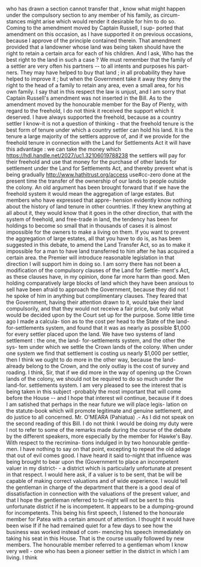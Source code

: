 who has drawn a section cannot transfer that , know what might happen under the compulsory section to any member of his family, as circum- stances might arise which would render it desirable for him to do so. Coming to the amendment moved by Captain Russell, I sup- ported that amendment on this occasion, as I have supported it on previous occasions, because I approve of the principle contained therein. That amendment provided that a landowner whose land was being taken should have the right to retain a certain arca for each of his children. And I ask, Who has the best right to the land in such a case ? We must remember that the family of a settler are very often his partners -- to all intents and purposes his part- ners. They may have helped to buy that land ; in all probability they have helped to improve it ; but when the Government take it away they deny the right to the head of a family to retain any area, even a small area, for his own family. I say that in this respect the law is unjust, and I am sorry that Captain Russell's amendment was not inserted in the Bill. As to the amendment moved by the honourable member for the Bay of Plenty, with regard to the freehold, I do not think it received the support which it deserved. I have always supported the freehold, because as a country settler I know-it is not a question of thinking - that the freehold tenure is the best form of tenure under which a country settler can hold his land. It is the tenure a large majority of the settlers approve of, and if we provide for the freehold tenure in connection with the Land for Settlements Act it will have this advantage : we can take the money which https://hdl.handle.net/2027/uc1.32106019788238 the settlers will pay for their freehold and use that money for the purchase of other lands for settlement under the Land for Settlements Act, and thereby prevent what is being gradually http://www.hathitrust.org/access use#cc-zero done at the present time the transfer of the ownership of our lands to people outside the colony. An old argument has been brought forward that if we have the freehold system it would mean the aggregation of large estates. But members who have expressed that appre- hension evidently know nothing about the history of land tenure in other countries. If they knew anything at all about it, they would know that it goes in the other direction, that with the system of freehold, and free-trade in land, the tendency has been for holdings to become so small that in thousands of cases it is almost impossible for the owners to make a living on them. If you want to prevent the aggregation of large estates, all that you have to do is, as has been suggested in this debate, to amend the Land Transfer Act, so as to make it impossible for a man to have land transferred to him after he has acquired a certain area. the Premier will introduce reasonable legislation in that direction I will support him in doing so. I am sorry there has not been a modification of the compulsory clauses of the Land for Settle- ment's Act, as these clauses have, in my opinion, done far more harm than good. Men holding comparatively large blocks of land which they have been anxious to sell have been afraid to approach the Government, because they did not ! he spoke of him in anything but complimentary clauses. They feared that the Government, having their attention drawn to it, would take their land compulsorily, and that they would not receive a fair price, but only what would be decided upon by the Court set up for the purpose. Some little time ago I made a calcula- tion as to the cost per head to the State of the land-for-settlements system, and found that it was as nearly as possible $1,000 for every settler placed upon the land. We have two systems of land settlement : the one, the land- for-settlements system, and the other the sys- tem under which we settle the Crown lands of the colony. When under one system we find that settlement is costing us nearly $1,000 per settler, then I think we ought to do more in the other way, because the land- already belong to the Crown, and the only outlay is the cost of survey and roading. I think, Sir, that if we did more in the way of opening up the Crown lands of the colony, we should not be required to do so much under the land-for. settlements system. I am very pleased to see the interest that is being taken in this subject -probably the most important that will come before the House -- and I hope that interest wil continue, because if it does I am satished that perhaps in the near future we will place legis- lation on the statute-book which will promote legitimate and genuine settlement, and do justice to all concerned. Mr. O'MEARA (Pahiatua) .- As I did not speak on the second reading of this Bill. I do not think I would be doing my duty were I not to refer to some of the remarks made during the course of the debate by the different speakers, more especially by the member for Hawke's Bay. With respect to the recrimina- tions indulged in by two honourable gentle- men. I have nothing to say on that point, excepting to repeat the old adage that out of evil comes good. I have heard it said to-night that influence was being brought to bear upon the (Government to place an incompetent valuer in my district- - a district which is particularly unfortunate at present in that respect. I would here ask, if a valuer is to be sent, that be will be capable of making correct valuations and of wide experience. I would tell the gentleman in charge of the department that there is a good deal of dissatisfaction in connection with the valuations of the present valuer, and that I hope the gentleman referred to to-night will not be sent to this unfortunate district if he is incompetent. It appears to be a dumping-ground for incompetents. This being his first speech, I listened to the honourale member for Patea with a certain amount of attention. I thought it would have been wise If if he had remained quiet for a few days to see how the business was worked instead of com- mencing his speech immediately on taking his seat in this House. That is the course usually followed by new members. The honourable member referred to a gentleman whom I know very well - one who has been a pioneer settier in the district in which I am living. I think 